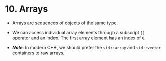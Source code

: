 # 10. Arrays

- Arrays are sequences of objects of the same type. 
- We can access individual array elements through a subscript `[]` operator and an index. The first array element has an index of `0`.

- ***Note***: In modern C++, we should prefer the `std::array` and `std::vector` containers to raw arrays.